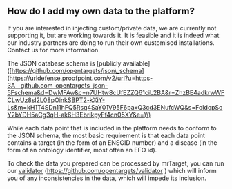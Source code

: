 ## How do I add my own data to the platform?

If you are interested in injecting custom/private data, we are currently not supporting it, but are working towards it. It is feasible and it is indeed what our industry partners are doing to run their own customised installations. Contact us for more information.

The JSON database schema is \[publicly available\] \([https://github.com/opentargets/json\_schema](https://urldefense.proofpoint.com/v2/url?u=https-3A__github.com_opentargets_json-5Fschema&d=DwMFAw&c=n7UHtw8cUfEZZQ61ciL2BA&r=ZhzBE4adkrwWFCLwUz8sl2L08pOinkSBPT2-kXiY-Ls&m=kH1T4SDn11hFQ5Rsq4SaY01V95F6paxQ3cd3ENufcWQ&s=FoIdopSoY2bYDH5aCg3qH-ak6H3EbrikpyFf4cn05XY&e=)\)





While each data point that is included in the platform needs to conform to the JSON schema, the most basic requirement is that each data point contains a target \(in the form of an ENSGID number\) and a disease \(in the form of an ontology identifier, most often an EFO id\). 



To check the data you prepared can be processed by mrTarget, you can run our [validator](https://github.com/opentargets/validator) \(https://github.com/opentargets/validator \) which will inform you of any inconsistencies in the data, which will impede its inclusion.


